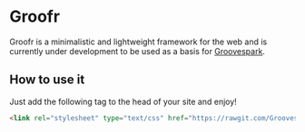 # Groofr
Groofr is a minimalistic and lightweight framework for the web and is currently under development to be used as a basis for [Groovespark](https://github.com/Groovespark/groovespark.github.io).

## How to use it
Just add the following tag to the head of your site and enjoy!   
``` html
<link rel="stylesheet" type="text/css" href="https://rawgit.com/Groovespark/Groofr/master/css/main.css">
```
